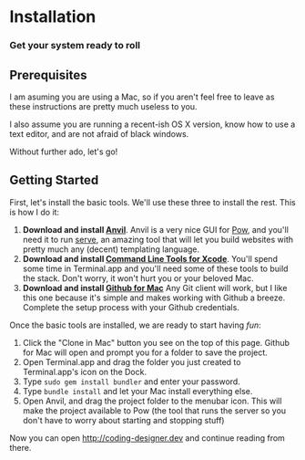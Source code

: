 # Installation
### Get your system ready to roll

Prerequisites
-------------
I am asuming you are using a Mac, so if you aren't feel free to leave as these instructions are pretty much useless to you.

I also assume you are running a recent-ish OS X version, know how to use a text editor, and are not afraid of black windows.

Without further ado, let's go!


Getting Started
---------------

First, let's install the basic tools. We'll use these three to install the rest. This is how I do it:

1. **Download and install [Anvil](http://anvilformac.com)**.
    Anvil is a very nice GUI for [Pow](http://pow.cx), and you'll need it to run [serve](http://get-serve.com), an amazing tool that will let you build websites with pretty much any (decent) templating language.
2. **Download and install [Command Line Tools for Xcode](https://developer.apple.com/downloads/index.action)**. You'll spend some time in Terminal.app and you'll need some of these tools to build the stack. Don't worry, it won't hurt you or your beloved Mac.
3. **Download and install [Github for Mac](http://mac.github.com)**
    Any Git client will work, but I like this one because it's simple and makes working with Github a breeze. Complete the setup process with your Github credentials.

Once the basic tools are installed, we are ready to start having *fun*:

1. Click the "Clone in Mac" button you see on the top of this page. Github for Mac will open and prompt you for a folder to save the project.
2. Open Terminal.app and drag the folder you just created to Terminal.app's icon on the Dock.
3. Type ``sudo gem install bundler`` and enter your password.
4. Type ``bundle install`` and let your Mac install everything else.
5. Open Anvil, and drag the project folder to the menubar icon. This will make the project available to Pow (the tool that runs the server so you don't have to worry about starting and stopping stuff)

Now you can open <http://coding-designer.dev> and continue reading from there.